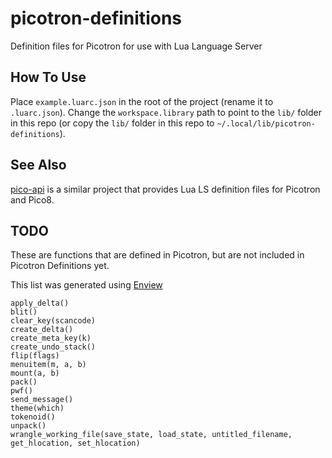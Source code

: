 # picotron-definitions
Definition files for Picotron for use with Lua Language Server

## How To Use

Place `example.luarc.json` in the root of the project (rename it to `.luarc.json`). Change the `workspace.library` path to point to the `lib/` folder in this repo (or copy the `lib/` folder in this repo to `~/.local/lib/picotron-definitions`).

## See Also

[pico-api](https://github.com/ahai64/pico-api) is a similar project that provides Lua LS definition files for Picotron and Pico8.

## TODO

These are functions that are defined in Picotron, but are not included in Picotron Definitions yet.

This list was generated using [Enview](https://www.lexaloffle.com/bbs/?pid=143894)

```
apply_delta()
blit()
clear_key(scancode)
create_delta()
create_meta_key(k)
create_undo_stack()
flip(flags)
menuitem(m, a, b)
mount(a, b)
pack()
pwf()
send_message()
theme(which)
tokenoid()
unpack()
wrangle_working_file(save_state, load_state, untitled_filename, get_hlocation, set_hlocation)
```
